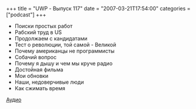 +++
title = "UWP - Выпуск 117"
date = "2007-03-21T17:54:00"
categories = ["podcast"]
+++


- Поиски простых работ
- Рабский труд в US
- Продолжаем с кандидатами
- Тест о революции, той самой - Великой
- Почему американцы не программисты
- Собачий вопрос
- Почему я дышу и чем мы круче радио
- Достойная фильма
- Мои обновки
- Наши, недоверчивые люди
- Как сжимать время


[Аудио](https://podcast.umputun.com/media/ump_podcast117.mp3)
<audio src="https://podcast.umputun.com/media/ump_podcast117.mp3" preload="none">